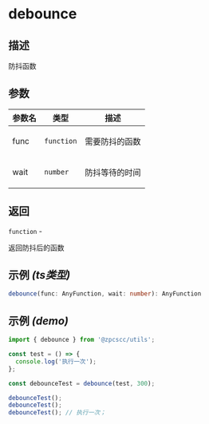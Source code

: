 # debounce

## 描述

<p>防抖函数</p>

## 参数

| 参数名 | 类型                  | 描述                  |
| ------ | --------------------- | --------------------- |
| func   | <code>function</code> | <p>需要防抖的函数</p> |
| wait   | <code>number</code>   | <p>防抖等待的时间</p> |

## 返回

<code>function</code> - <p>返回防抖后的函数</p>

## 示例 _(ts类型)_

```typescript
debounce(func: AnyFunction, wait: number): AnyFunction
```

## 示例 _(demo)_

```typescript
import { debounce } from '@zpcscc/utils';

const test = () => {
  console.log('执行一次');
};

const debounceTest = debounce(test, 300);

debounceTest();
debounceTest();
debounceTest(); // 执行一次；
```
